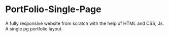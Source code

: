 # PortFolio-Single-Page
A fully responsive website from scratch with the help of HTML and CSS, Js. A single pg portfolio layout.
